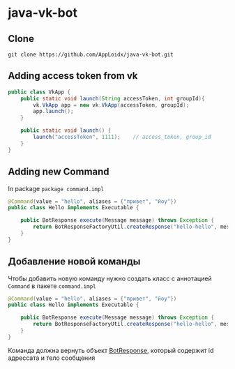 # java-vk-bot

## Clone
```
git clone https://github.com/AppLoidx/java-vk-bot.git
```

## Adding access token from vk
```java
public class VkApp {
    public static void launch(String accessToken, int groupId){
        vk.VkApp app = new vk.VkApp(accessToken, groupId);
        app.launch();
    }

    public static void launch() {
        launch("accessToken", 1111);    // access_token, group_id
    }
}
```

## Adding new Command
In package `package command.impl`
```java
@Command(value = "hello", aliases = {"привет", "йоу"})
public class Hello implements Executable {

    public BotResponse execute(Message message) throws Exception {
        return BotResponseFactoryUtil.createResponse("hello-hello", message.peerId);
    }
}
```

## Добавление новой команды
Чтобы добавить новую команду нужно создать класс с аннотацией `Command` в пакете `command.impl`
```java
@Command(value = "hello", aliases = {"привет", "йоу"})
public class Hello implements Executable {

    public BotResponse execute(Message message) throws Exception {
        return BotResponseFactoryUtil.createResponse("hello-hello", message.peerId);
    }
}
```

Команда должна вернуть объект [BotResponse](https://github.com/AppLoidx/java-vk-bot/blob/master/src/main/java/model/BotResponse.java), который содержит id адрессата и тело сообщения
